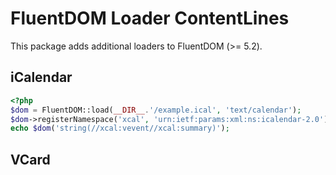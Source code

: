 FluentDOM Loader ContentLines
=============================

This package adds additional loaders to FluentDOM (>= 5.2). 

iCalendar
---------

```php
<?php
$dom = FluentDOM::load(__DIR__.'/example.ical', 'text/calendar');
$dom->registerNamespace('xcal', 'urn:ietf:params:xml:ns:icalendar-2.0');
echo $dom('string(//xcal:vevent//xcal:summary)');
```

VCard
-----
